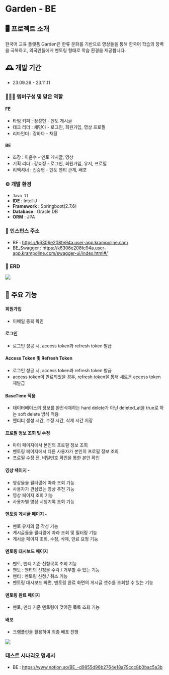 # Garden - BE

## 🖥️ 프로젝트 소개

한국어 교육 플랫폼 Garden은 한류 문화를 기반으로 영상들을 통해 한국어 학습의 장벽을 극복하고, 외국인들에게 멘토링 형태로 학습 환경을 제공합니다.

## 🕰️ 개발 기간

- 23.09.26 - 23.11.11

### 🧑‍🤝‍🧑 멤버구성 및 맡은 역할

#### FE

- 타임 키퍼 : 정성현 - 멘토 게시글
- 테크 리더 : 채민아 - 로그인, 회원가입, 영상 프로필
- 리마인더 : 강바다 - 채팅

#### BE

- 조장 : 이윤수 - 멘토 게시글, 영상
- 기획 리더 : 강효정 - 로그인, 회원가입, 유저, 프로필
- 리액셔너 : 진승현 - 멘토 멘티 관계, 배포
  ​

### ⚙️ 개발 환경

- `Java 11`
- **IDE** : IntelliJ
- **Framework** : Springboot(2.7.6)
- **Database** : Oracle DB
- **ORM** : JPA

### 🎈 인스턴스 주소

- BE : https://k6306e208fe94a.user-app.krampoline.com
- BE_Swagger : https://k6306e208fe94a.user-app.krampoline.com/swagger-ui/index.html#/

### 🎨 ERD

​<img src="https://github.com/Step3-kakao-tech-campus/Team18_BE/assets/37840237/992a7c04-34b2-4b61-b4de-63e23fe8719c"/>

## 📌 주요 기능

#### 회원가입

- 이메일 중복 확인

#### 로그인

- 로그인 성공 시, access token과 refresh token 발급

#### Access Token 및 Refresh Token

- 로그인 성공 시, access token과 refresh token 발급
- access token이 만료되었을 경우, refresh token을 통해 새로운 access token 재발급

#### BaseTime 적용

- 데이터베이스의 정보를 완전삭제하는 hard delete가 아닌 deleted_at을 true로 하는 soft delete 방식 적용
- 엔티티 생성 시간, 수정 시간, 삭제 시간 저장

#### 프로필 정보 조회 및 수정

- 마이 페이지에서 본인의 프로필 정보 조회
- 멘토링 페이지에서 다른 사용자가 본인의 프로필 정보 조회
- 프로필 수정 전, 비밀번호 확인을 통한 본인 확인

#### 영상 페이지 -

- 영상들을 필터링에 따라 조회 기능
- 사용자가 관심있는 영상 추천 기능
- 영상 페이지 조회 기능
- 사용자별 영상 시청기록 조회 기능

#### 멘토링 게시글 페이지 -

- 멘토 유저의 글 작성 기능
- 게시글들을 필터링에 따라 조회 및 필터링 기능
- 게시글 페이지 조회, 수정, 삭제, 만료 요청 기능

#### 멘토링 대시보드 페이지

- 멘토, 멘티 기준 신청목록 조회 기능
- 멘토 : 멘티의 신청을 수락 / 거부할 수 있는 기능
- 멘티 : 멘토링 신청 / 취소 기능
- 멘토링 대시보드 화면, 멘토링 완료 화면의 게시글 갯수를 조회할 수 있는 기능

#### 멘토링 완료 페이지

- 멘토, 멘티 기준 멘토링이 맺어진 목록 조회 기능

#### 배포

- 크램폴린을 활용하여 최종 배포 진행

<img src="https://github.com/Step3-kakao-tech-campus/Team18_BE/assets/37840237/f1f0ddee-2f46-4e51-b6d6-e9bc677509b2"/>

### 테스트 시나리오 명세서

- BE : https://www.notion.so/BE_-d9855d96b2764e18a79ccc8b0bac5a3b
